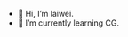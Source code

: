 - 👋 Hi, I’m laiwei.
- 🌱 I’m currently learning CG.


<!---
laiwei0304/laiwei0304 is a ✨ special ✨ repository because its `README.md` (this file) appears on your GitHub profile.
You can click the Preview link to take a look at your changes.
--->
